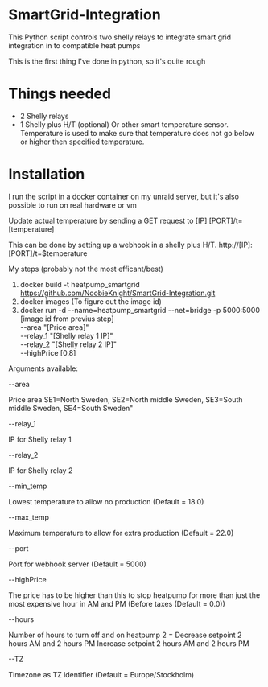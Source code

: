 # SmartGrid-Integration

This Python script controls two shelly relays to integrate smart grid integration in to compatible heat pumps

This is the first thing I've done in python, so it's quite rough

# Things needed

* 2 Shelly relays
* 1 Shelly plus H/T (optional)
  Or other smart temperature sensor. Temperature is used to make sure that temperature does not go below or higher then specified temperature.
  

# Installation

I run the script in a docker container on my unraid server, but it's also possible to run on real hardware or vm

Update actual temperature by sending a GET request to [IP]:[PORT]/t=[temperature]

This can be done by setting up a webhook in a shelly plus H/T.
  http://[IP]:[PORT]/t=$temperature
  

My steps (probably not the most efficant/best)
1. docker build -t heatpump_smartgrid https://github.com/NoobieKnight/SmartGrid-Integration.git
2. docker images (To figure out the image id)
3. docker run -d --name=heatpump_smartgrid --net=bridge -p 5000:5000 [image id from previus step] \
                 --area "[Price area]" \
                 --relay_1 "[Shelly relay 1 IP]" \
                 --relay_2 "[Shelly relay 2 IP]" \
                 --highPrice [0.8]

Arguments available:

--area

Price area SE1=North Sweden, SE2=North middle Sweden, SE3=South middle Sweden, SE4=South Sweden"
  
  
--relay_1

IP for Shelly relay 1
  
  
--relay_2

IP for Shelly relay 2
  
  
--min_temp

Lowest temperature to allow no production (Default = 18.0)
  
  
--max_temp

Maximum temperature to allow for extra production (Default = 22.0)
  
  
--port

Port for webhook server (Default = 5000)
  
  
--highPrice

The price has to be higher than this to stop heatpump for more than just the most expensive hour in AM and PM (Before taxes (Default = 0.0))


--hours

Number of hours to turn off and on heatpump 2 = Decrease setpoint 2 hours AM and 2 hours PM Increase setpoint 2 hours AM and 2 hours PM

  
--TZ

Timezone as TZ identifier (Default = Europe/Stockholm)
